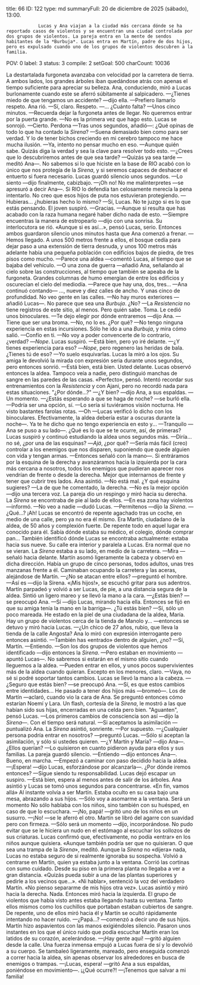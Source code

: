 title:          66
ID:             122
type:           md
summaryFull:    20 de diciembre de 2025 (sábado), 13:00.
                
                Lucas y Ana viajan a la ciudad más cercana dónde se ha reportado casos de violentos y se encuentran una ciudad controlada por dos grupos de violentos. La pareja entra en la mente de sendos habitantes de la *Burbuja*. Lucas entra en Martín, padre de dos hijos, pero es expulsado cuando uno de los grupos de violentos descubren a la familia.
POV:            0
label:          3
status:         3
compile:        2
setGoal:        500
charCount:      10036


La destartalada furgoneta avanzaba con velocidad por la carretera de tierra. A ambos lados, los grandes árboles iban quedándose atrás con apenas el tiempo suficiente para apreciar su belleza.
Ana, conduciendo, miró a Lucas burlonamente cuando este se aferró súbitamente al salpicadero.
—¿Tienes miedo de que tengamos un accidente? —dijo ella.
—Prefiero llamarlo respeto.
Ana rió.
—Sí, claro. Respeto.
—... ¿Cuánto falta?
—Unos cinco minutos.
—Recuerda dejar la furgoneta antes de llegar. No queremos entrar por la puerta grande.
—No es la primera vez que hago esto.
Lucas se sonrojó.
—Cierto. Perdona —Tras unos segundos, añadió—: ¿Qué opinas de todo lo que ha contado la *Sirena*?
—Suena demasiado bien como para ser verdad. Y lo de tener bichos creciendo en mi cerebro tampoco me hace mucha ilusión.
—Ya, intento no pensar mucho en eso.
—Aunque quién sabe. Quizás diga la verdad y sea la clave para resolver todo esto.
—¿Crees que lo descubriremos antes de que sea tarde?
—Quizás ya sea tarde —meditó Ana—. No sabemos si lo que hiciste en la base de RIO acabó con lo único que nos protegía de la *Sirena*, y si seremos capaces de deshacer el entuerto si fuera necesario.
Lucas guardó silencio unos segundos.
—Lo siento —dijo finalmente, cabizbajo.
—¡Oh no! No me malinterpretes —se apresuró a decir Ana—. Si RIO lo defendía tan celosamente merecía la pena intentarlo. No creo que esos hijos de puta nos estuvieran protegiendo.
—Hubieras... ¿hubieras hecho lo mismo?
—Sí, Lucas. No te juzgo si es lo que estás pensando.
El joven suspiró.
—Gracias.
—Aunque si resulta que has acabado con la raza humana negaré haber dicho nada de esto.
—Siempre encuentras la manera de estropearlo —dijo con una sonrisa.
Su interlocutora se rió.
«Aunque si es así...», pensó Lucas, serio.
Entonces ambos guardaron silencio unos minutos hasta que Ana comenzó a frenar.
—Hemos llegado.
A unos 500  metros frente a ellos, el bosque cedía para dejar paso a una extensión de tierra desnuda, y unos 100 metros más adelante había una pequeña población con edificios bajos de piedra, de tres pisos como mucho.
—Parece una aldea —comentó Lucas, al tiempo que se bajaba del vehículo.
—O una zona de guerra —añadió Ana, señalando al cielo sobre las construcciones, al tiempo que también se apeaba de la furgoneta.
Grandes columnas de humo emergían de entre los edificios y oscurecían el cielo del mediodía.
—Parece que hay una, dos, tres... —Ana continuó contando— ..., nueve y diez calles de ancho. Y unas cinco de profundidad. No veo gente en las calles.
—No hay muros exteriores —añadió Lucas—. No parece que sea una *Burbuja*. ¿No?
—La *Resistencia* no tiene registros de este sitio, al menos. Pero quién sabe. Toma.
Le cedió unos binoculares.
—Te dejo elegir por dónde entraremos —dijo Ana.
—Tiene que ser una broma.
—No, no lo es. ¿Por qué?
—No tengo ninguna experiencia en estas incursiones. Sólo he ido a una *Burbuja*, y mira cómo salió.
—Confío en ti.
—No voy a poder convencerte de lo contrario, ¿verdad?
—*Nope*.
Lucas suspiró.
—Está bien, pero yo iré delante.
—¿Y tienes experiencia para eso?
—*Nope*, pero regenero las heridas de bala. ¿Tienes tú de eso?
—Yo suelo esquivarlas.
Lucas la miró a los ojos. Su amiga le devolvió la mirada con expresión seria durante unos segundos, pero entonces sonrió.
—Está bien, está bien. Usted delante.
Lucas observó entonces la aldea. Tampoco veía a nadie, pero distinguió manchas de sangre en las paredes de las casas.
«Perfecto», pensó.
Intentó recordar sus entrenamientos con la *Resistencia* y con Ajani, pero no recordó nada para estas situaciones.
"¿Por dónde...?"
—¿Y bien? —dijo Ana, a sus espaldas.
—Un momento.
—¿Estás esperando a que se haga de noche? —se burló ella.
—Podría ser una opción, sí.
—Lo sería si tuviéramos visión nocturna. He visto bastantes farolas rotas.
—Oh —Lucas verificó lo dicho con los binoculares. Efectivamente, la aldea debería estar a oscuras durante la noche—. Ya te he dicho que no tengo experiencia en esto y...
—Tranquilo —Ana se puso a su lado—. ¿Qué es lo que se te ocurre, así, de primeras?
Lucas suspiró y continuó estudiando la aldea unos segundos más.
—Diría... no sé, ¿por una de las esquinas?
—*Ajá*, ¿por qué?
—Sería más fácil (creo) controlar a los enemigos que nos disparen, suponiendo que quede alguien con vida y tengan armas. —Entonces señaló con la mano—. Si entráramos por la esquina de la derecha y avanzáramos hacia la izquierda por la cara más cercana a nosotros, todos los enemigos que pudieran aparecer nos vendrían de frente o desde la derecha. Mejor que internarnos de frente y tener que cubrir tres lados.
Ana asintió.
—No está mal. ¿Y qué esquina sugieres?
—La de que he comentado, la derecha.
—No es la mejor opción —dijo una tercera voz.
La pareja dio un respingo y miró hacia su derecha. La *Sirena* se encontraba de pie al lado de ellos.
—En esa zona hay violentos —informó.
—No veo a nadie —dudó Lucas.
—Permítenos —dijo la *Sirena*.
—¿Qué...? ¡Ah!
Lucas se encontró de repente agachado tras un coche, en medio de una calle, pero ya no era él mismo.
Era Martín, ciudadano de la aldea, de 50 años y complexión fuerte. De repente todo en aquel lugar era conocido para él. Sabía dónde estaba su médico, el colegio, dónde comprar pan... También identificó dónde Lucas se encontraba actualmente: estaba hacia sus nueve.
Su calle era interior y paralela a Lucas. Era normal que no se vieran.
La *Sirena* estaba a su lado, en medio de la carretera.
—Mira —señaló hacia delante.
Martín asomó ligeramente la cabeza y observó en dicha dirección.
Había un grupo de cinco personas, todos adultos, unas tres manzanas frente a él. Caminaban ocupando la carretera y las aceras, alejándose de Martín.
—¿No se atacan entre ellos? —preguntó el hombre.
—Así es —dijo la Sirena.
«¡Mis hijos!», se escuchó gritar para sus adentros.
Martín parpadeó y volvió a ser Lucas, de pie, a una distancia segura de la aldea. Sintió un ligero mareo y se llevó la mano a la cara.
—¿Estás bien? —se preocupó Ana.
—Sí —dijo Lucas, mirando hacia ella. Entonces se fijó en que su amiga tenía la mano en la barriga—. ¿Tú estás bien?
—Sí, sólo un poco mareada. He estado en la piel de una ciudadana de la aldea, María. Hay un grupo de violentos cerca de la tienda de Manolo y... —entonces se detuvo y miró hacia Lucas.
—¿Un chico de 27 años, rubio, que lleva la tienda de la calle Angosta?
Ana lo miró con expresión interrogante pero entonces asintió.
—También has «entrado» dentro de alguien, ¿no?
—Sí, Martín.
—Entiendo.
—Son los dos grupos de violentos que hemos identificado —dijo entonces la *Sirena*.
—Pero estaban en movimiento —apuntó Lucas—. No sabremos si estarán en el mismo sitio cuando lleguemos a la aldea.
—Pueden entrar en ellos, y unos pocos supervivientes más de la aldea cuando quieran. Excepto en los menores, claro.
—Vaya, no sé si podré soportar tantos cambios.
Lucas se llevó la mano a la cabeza.
—¿Seguro que estás bien? —se preocupó Ana.
—Sí, es que estos cambios entre identidades... He pasado a tener dos hijos más —bromeó—. Los de Martín —aclaró, cuando vio la cara de Ana.
Se preguntó entonces cómo estarían Noemí y Lara.
Un flash, cortesía de la *Sirena*, le mostró a las que habían sido sus hijas, encerradas en una celda pero bien.
"Aguanten", pensó Lucas.
—Los primeros cambios de consciencia son así —dijo la *Sirena*—. Con el tiempo será natural.
—Si aceptamos la asimilación —puntualizó Ana.
La *Sirena* asintió, sonriente.
—Por supuesto.
—¿Cualquier persona podría entrar en nosotros? —preguntó Lucas.
—Sólo si aceptan la asimilación, y sólo si ustedes quieren.
—¿Y Martín y María? —dijo Ana—. ¿Ellos querían?
—Lo quisieron en cuanto pidieron ayuda para ellos y sus familias.
La pareja guardó silencio.
—Entiendo —dijo entonces Ana—. Bueno, en marcha. —Empezó a caminar con paso decidido hacia la aldea.
—¡Espera! —dijo Lucas, esforzándose por alcanzarla—. ¿Por dónde iremos entonces?
—Sigue siendo tu responsabilidad.
Lucas dejó escapar un suspiro.
—Está bien, espera al menos antes de salir de los árboles.
Ana asintió y Lucas se tomó unos segundos para concentrarse.
«En fin, vamos allá»
Al instante volvía a ser Martín. Estaba oculto en su casa bajo una mesa, abrazando a sus hijos.
—Sólo voy a asomarme a la ventana. Será un momento
No sólo hablaba con los niños, sino también con su huésped, en caso de que lo escuchara.
—¡No, papá! —gritó uno de los niños en un susurro.
—¡No! —se le aferró el otro.
Martín se libró del agarre con suavidad pero con firmeza.
—Sólo será un momento —dijo, incorporándose.
No pudo evitar que se le hiciera un nudo en el estómago al escuchar los sollozos de sus criaturas.
Lucas confirmó que, efectivamente, no podía «entrar» en los niños aunque quisiera.
«Aunque también podría ser que no quisieran. O que sea una trampa de la *Sirena*», meditó.
Aunque la *Sirena* no «dijera» nada, Lucas no estaba seguro de si realmente ignoraba su sospecha.
Volvió a centrarse en Martín, quien ya estaba junto a la ventana. Corrió las cortinas con sumo cuidado.
Desde su piso en la primera planta no llegaba a ver a gran distancia.
«Quizás pueda subir a una de las plantas superiores y pedirle a los vecinos que...».
«Ni hablar», sentenció la voz del verdadero Martín.  «No pienso separarme de mis hijos otra vez».
Lucas asintió y miró hacia la derecha. Nada.
Entonces miró hacia la izquierda. El grupo de violentos que había visto antes estaba llegando hasta su ventana.
Tanto ellos mismos como los cuchillos que portaban estaban cubiertos de sangre.
De repente, uno de ellos miró hacia él y Martín se ocultó rápidamente intentando no hacer ruido.
—¿Papá...? —comenzó a decir uno de sus hijos.
Martín hizo aspavientos con las manos exigiéndoles silencio.
Pasaron unos instantes en los que el único ruido que podía escuchar Martín eran los latidos de su corazón, acelerándose.
—¡Hay gente aquí! —gritó alguien desde la calle.
Una fuerza inmensa empujó a Lucas fuera de sí y lo devolvió a su cuerpo. Se tambaleó ligeramente, mareado, pero enseguida comenzó a correr hacia la aldea, sin apenas observar los alrededores en busca de enemigos o trampas.
—¡Lucas, espera! —gritó Ana a sus espaldas, poniéndose en movimiento—. ¡¿Qué ocurre?!
—¡Tenemos que salvar a mi familia!
